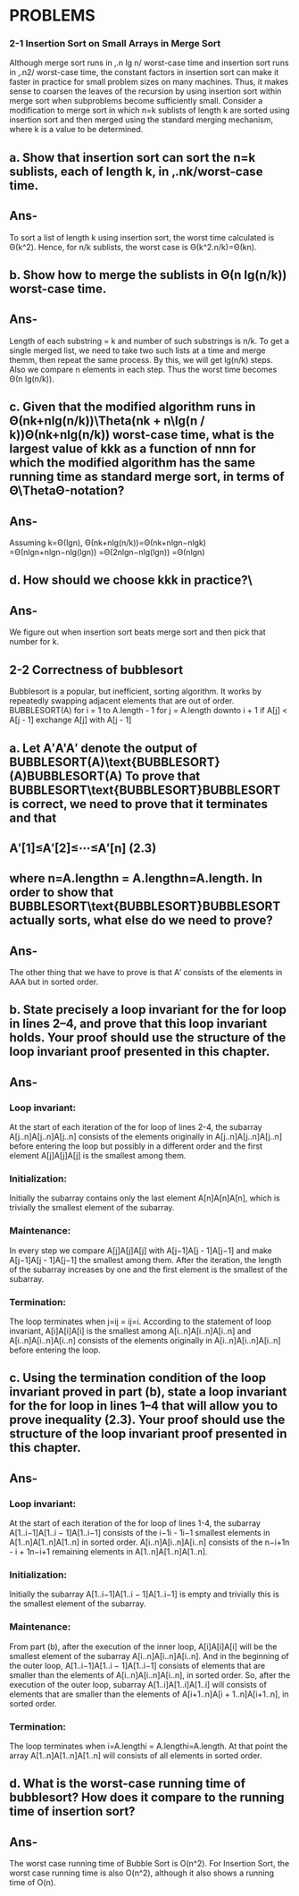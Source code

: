 # PROBLEMS


### 2-1 Insertion Sort on Small Arrays in Merge Sort

Although merge sort runs in ‚.n lg n/ worst-case time and insertion sort runs
in ‚.n2/ worst-case time, the constant factors in insertion sort can make it faster
in practice for small problem sizes on many machines. Thus, it makes sense to
coarsen the leaves of the recursion by using insertion sort within merge sort when subproblems become sufficiently small. Consider a modification to merge sort in
which n=k sublists of length k are sorted using insertion sort and then merged
using the standard merging mechanism, where k is a value to be determined.

## a. Show that insertion sort can sort the n=k sublists, each of length k, in ‚.nk/worst-case time.
## Ans-
To sort a list of length k using insertion sort, the worst time calculated is  Θ(k^2). Hence, for n/k sublists, the worst case is Θ(k^2.n/k)=Θ(kn).

## b. Show how to merge the sublists in Θ(n lg(n/k)) worst-case time.
## Ans-
Length of each substring = k and number of such substrings is n/k. To get a single merged list, we need to take two such lists at a time and merge themm, then repeat the same process. By this, we will get lg(n/k) steps. Also we compare n elements in each step. Thus the worst time becomes Θ(n lg(n/k)).

## c. Given that the modified algorithm runs in Θ(nk+nlg⁡(n/k))\Theta(nk + n\lg(n / k))Θ(nk+nlg(n/k)) worst-case time, what is the largest value of kkk as a function of nnn for which the modified algorithm has the same running time as standard merge sort, in terms of Θ\ThetaΘ-notation?
## Ans-
Assuming k=Θ(lgn),
     Θ(nk+nlg(n/k))=Θ(nk+nlgn−nlgk)
                   =Θ(nlgn+nlgn−nlg(lgn))
                   =Θ(2nlgn−nlg(lgn))
                   =Θ(nlgn)
        
## d. How should we choose kkk in practice?\
## Ans-
We figure out when insertion sort beats merge sort and then pick that number for k.

## 2-2 Correctness of bubblesort

Bubblesort is a popular, but inefficient, sorting algorithm. It works by repeatedly swapping adjacent elements that are out of order.
BUBBLESORT(A)
    for i = 1 to A.length - 1
        for j = A.length downto i + 1
            if A[j] < A[j - 1]
                exchange A[j] with A[j - 1]

## a. Let A′A'A′ denote the output of BUBBLESORT(A)\text{BUBBLESORT}(A)BUBBLESORT(A) To prove that BUBBLESORT\text{BUBBLESORT}BUBBLESORT is correct, we need to prove that it terminates and that
## A′[1]≤A′[2]≤⋯≤A′[n]                                                                                            (2.3)
## where n=A.lengthn = A.lengthn=A.length. In order to show that BUBBLESORT\text{BUBBLESORT}BUBBLESORT actually sorts, what else do we need to prove?
## Ans-
The other thing that we have to prove is that A′ consists of the elements in AAA but in sorted order.

## b. State precisely a loop invariant for the for loop in lines 2–4, and prove that this loop invariant holds. Your proof should use the structure of the loop invariant proof presented in this chapter.
## Ans-
### Loop invariant:
At the start of each iteration of the for loop of lines 2-4, the subarray A[j..n]A[j..n]A[j..n] consists of the elements originally in A[j..n]A[j..n]A[j..n] before entering the loop but possibly in a different order and the first element A[j]A[j]A[j] is the smallest among them.
### Initialization:
Initially the subarray contains only the last element A[n]A[n]A[n], which is trivially the smallest element of the subarray.
### Maintenance:
In every step we compare A[j]A[j]A[j] with A[j−1]A[j - 1]A[j−1] and make A[j−1]A[j - 1]A[j−1] the smallest among them. After the iteration, the length of the subarray increases by one and the first element is the smallest of the subarray.
### Termination:
The loop terminates when j=ij = ij=i. According to the statement of loop invariant, A[i]A[i]A[i] is the smallest among A[i..n]A[i..n]A[i..n] and A[i..n]A[i..n]A[i..n] consists of the elements originally in A[i..n]A[i..n]A[i..n] before entering the loop.

## c. Using the termination condition of the loop invariant proved in part (b), state a loop invariant for the for loop in lines 1–4 that will allow you to prove inequality (2.3). Your proof should use the structure of the loop invariant proof presented in this chapter.
## Ans-
### Loop invariant:
At the start of each iteration of the for loop of lines 1-4, the subarray A[1..i−1]A[1..i − 1]A[1..i−1] consists of the i−1i - 1i−1 smallest elements in A[1..n]A[1..n]A[1..n] in sorted order. A[i..n]A[i..n]A[i..n] consists of the n−i+1n - i + 1n−i+1 remaining elements in A[1..n]A[1..n]A[1..n].
### Initialization:
Initially the subarray A[1..i−1]A[1..i − 1]A[1..i−1] is empty and trivially this is the smallest element of the subarray.
### Maintenance:
From part (b), after the execution of the inner loop, A[i]A[i]A[i] will be the smallest element of the subarray A[i..n]A[i..n]A[i..n]. And in the beginning of the outer loop, A[1..i−1]A[1..i − 1]A[1..i−1] consists of elements that are smaller than the elements of A[i..n]A[i..n]A[i..n], in sorted order. So, after the execution of the outer loop, subarray A[1..i]A[1..i]A[1..i] will consists of elements that are smaller than the elements of A[i+1..n]A[i + 1..n]A[i+1..n], in sorted order.
### Termination:
The loop terminates when i=A.lengthi = A.lengthi=A.length. At that point the array A[1..n]A[1..n]A[1..n] will consists of all elements in sorted order.

## d. What is the worst-case running time of bubblesort? How does it compare to the running time of insertion sort?
## Ans-
The worst case running time of Bubble Sort is O(n^2). For Insertion Sort, the worst case running time is also O(n^2), although it also shows a running time of O(n).
















